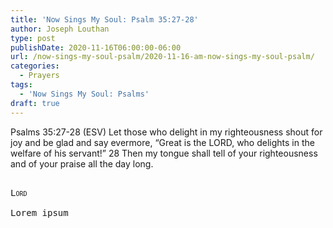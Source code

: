 ```yaml
---
title: 'Now Sings My Soul: Psalm 35:27-28'
author: Joseph Louthan
type: post
publishDate: 2020-11-16T06:00:00-06:00
url: /now-sings-my-soul-psalm/2020-11-16-am-now-sings-my-soul-psalm/
categories:
  - Prayers
tags:
  - 'Now Sings My Soul: Psalms'
draft: true
---
```

Psalms 35:27-28 (ESV) Let those who delight in my righteousness
shout for joy and be glad
and say evermore,
“Great is the LORD,
who delights in the welfare of his servant!”
28 Then my tongue shall tell of your righteousness
and of your praise all the day long.
<pre>
<div style="font-variant: small-caps;">
Lord
</div>
Lorem ipsum
</pre>
